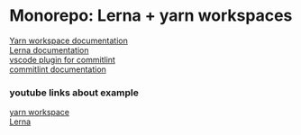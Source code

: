 # Monorepo: Lerna + yarn workspaces

[Yarn workspace documentation](https://yarnpkg.com/lang/en/docs/workspaces/?fbclid=IwAR2wkfeMbDX0-5RHgN0QeNJCEup0FMXfLy7jJhC2uWDNdSQleCp7OrKMnGw)<br>
[Lerna documentation](https://github.com/lerna/lerna#getting-started)<br>
[vscode plugin for commitlint](https://marketplace.visualstudio.com/itemdetails?itemName=KnisterPeter.vscode-commitizen)<br>
[commitlint documentation](https://conventional-changelog.github.io/commitlint/#/reference-configuration)<br>

### youtube links about example
[yarn workspace](https://www.youtube.com/watch?v=G8KXFWftCg0)<br>
[Lerna](https://www.youtube.com/watch?v=p6qoJ4apCjA&t=133s)<br>
